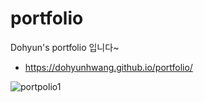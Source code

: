 # portfolio
 Dohyun's portfolio 입니다~
-  https://dohyunhwang.github.io/portfolio/

![portpolio1](https://user-images.githubusercontent.com/68048248/108962216-c9b55c00-76bb-11eb-92a8-e8d40f140582.gif)
